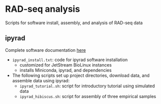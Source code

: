 # RAD-seq analysis

Scripts for software install, assembly, and analysis of RAD-seq data

## ipyrad
Complete software documentation [here](http://ipyrad.readthedocs.io/index.html)

* `ipyrad_install.txt`: code for ipyrad software installation
  * customized for JetStream BioLinux instances
  * installs Miniconda, ipyrad, and dependencies
* The following scripts set up project directories, download data, and assemble data using ipyrad:
  * `ipyrad_tutorial.sh`: script for introductory tutorial using simulated data 
  * `ipyrad_hibiscus.sh`: script for assembly of three empirical samples 
